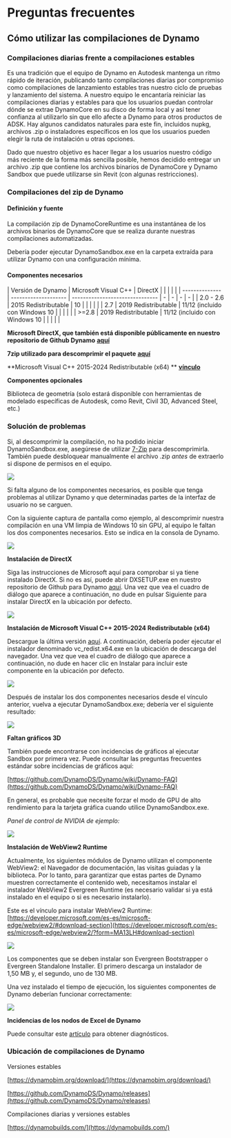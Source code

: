 # Preguntas frecuentes

## Cómo utilizar las compilaciones de Dynamo

### Compilaciones diarias frente a compilaciones estables

Es una tradición que el equipo de Dynamo en Autodesk mantenga un ritmo rápido de iteración, publicando tanto compilaciones diarias por compromiso como compilaciones de lanzamiento estables tras nuestro ciclo de pruebas y lanzamiento del sistema. A nuestro equipo le encantaría reiniciar las compilaciones diarias y estables para que los usuarios puedan controlar dónde se extrae DynamoCore en su disco de forma local y así tener confianza al utilizarlo sin que ello afecte a Dynamo para otros productos de ADSK. Hay algunos candidatos naturales para este fin, incluidos nupkg, archivos .zip o instaladores específicos en los que los usuarios pueden elegir la ruta de instalación u otras opciones.

Dado que nuestro objetivo es hacer llegar a los usuarios nuestro código más reciente de la forma más sencilla posible, hemos decidido entregar un archivo .zip que contiene los archivos binarios de DynamoCore y Dynamo Sandbox que puede utilizarse sin Revit (con algunas restricciones).

### Compilaciones del zip de Dynamo

#### Definición y fuente

La compilación zip de DynamoCoreRuntime es una instantánea de los archivos binarios de DynamoCore que se realiza durante nuestras compilaciones automatizadas.

Debería poder ejecutar DynamoSandbox.exe en la carpeta extraída para utilizar Dynamo con una configuración mínima.

#### Componentes necesarios

| Versión de Dynamo | Microsoft Visual C++ | DirectX | | | | | | -------------- | -------------------- | ------------------------------- | - | - | - | - | | 2.0 - 2.6 | 2015 Redistributable | 10 | | | | | | 2.7 | 2019 Redistributable | 11/12 (incluido con Windows 10 | | | | | | >=2.8 | 2019 Redistributable | 11/12 (incluido con Windows 10 | | | | |

**Microsoft DirectX, que también está disponible públicamente en nuestro repositorio de Github Dynamo** [**aquí**](https://github.com/DynamoDS/Dynamo/tree/master/tools/install/Extra/DirectX)

**7zip utilizado para descomprimir el paquete** [**aquí**](https://7zip-es.updatestar.com/download.html)

**Microsoft Visual C++ 2015-2024 Redistributable (x64) ** [**vínculo**](https://aka.ms/vs/17/release/vc_redist.x64.exe)

**Componentes opcionales**

Biblioteca de geometría (solo estará disponible con herramientas de modelado específicas de Autodesk, como Revit, Civil 3D, Advanced Steel, etc.)

### Solución de problemas

Si, al descomprimir la compilación, no ha podido iniciar DynamoSandbox.exe, asegúrese de utilizar [7-Zip](https://7zip-es.updatestar.com/download.html) para descomprimirla. También puede desbloquear manualmente el archivo .zip _antes_ de extraerlo si dispone de permisos en el equipo.

![](images/a-7/dynamo-builds-1.png)

Si falta alguno de los componentes necesarios, es posible que tenga problemas al utilizar Dynamo y que determinadas partes de la interfaz de usuario no se carguen.

Con la siguiente captura de pantalla como ejemplo, al descomprimir nuestra compilación en una VM limpia de Windows 10 sin GPU, al equipo le faltan los dos componentes necesarios. Esto se indica en la consola de Dynamo.

![](images/a-7/dynamo-builds-2.png)

**Instalación de DirectX**

Siga las instrucciones de Microsoft aquí para comprobar si ya tiene instalado DirectX. Si no es así, puede abrir DXSETUP.exe en nuestro repositorio de Github para Dynamo [aquí](https://github.com/DynamoDS/Dynamo/tree/master/tools/install/Extra/DirectX). Una vez que vea el cuadro de diálogo que aparece a continuación, no dude en pulsar Siguiente para instalar DirectX en la ubicación por defecto.

![](images/a-7/dynamo-builds-3.png)

**Instalación de Microsoft Visual C++ 2015-2024 Redistributable (x64)**

Descargue la última versión [aquí](https://aka.ms/vs/17/release/vc_redist.x64.exe). A continuación, debería poder ejecutar el instalador denominado vc_redist.x64.exe en la ubicación de descarga del navegador. Una vez que vea el cuadro de diálogo que aparece a continuación, no dude en hacer clic en Instalar para incluir este componente en la ubicación por defecto.

![](images/a-7/dynamo-builds-4.png)

Después de instalar los dos componentes necesarios desde el vínculo anterior, vuelva a ejecutar DynamoSandbox.exe; debería ver el siguiente resultado:

![](images/a-7/dynamo-builds-5.png)

**Faltan gráficos 3D**

También puede encontrarse con incidencias de gráficos al ejecutar Sandbox por primera vez. Puede consultar las preguntas frecuentes estándar sobre incidencias de gráficos aquí:

[https://github.com/DynamoDS/Dynamo/wiki/Dynamo-FAQ](https://github.com/DynamoDS/Dynamo/wiki/Dynamo-FAQ)

En general, es probable que necesite forzar el modo de GPU de alto rendimiento para la tarjeta gráfica cuando utilice DynamoSandbox.exe.

_Panel de control de NVIDIA de ejemplo:_

![](images/a-7/dynamo-builds-6.png)

**Instalación de WebView2 Runtime**

Actualmente, los siguientes módulos de Dynamo utilizan el componente WebView2: el Navegador de documentación, las visitas guiadas y la biblioteca. Por lo tanto, para garantizar que estas partes de Dynamo muestren correctamente el contenido web, necesitamos instalar el instalador WebView2 Evergreen Runtime (es necesario validar si ya está instalado en el equipo o si es necesario instalarlo).

Este es el vínculo para instalar WebView2 Runtime: [https://developer.microsoft.com/es-es/microsoft-edge/webview2/#download-section](https://developer.microsoft.com/es-es/microsoft-edge/webview2/?form=MA13LH#download-section)

![](images/a-7/dynamo-builds-7.png)

Los componentes que se deben instalar son Evergreen Bootstrapper o Evergreen Standalone Installer. El primero descarga un instalador de 1,50 MB y, el segundo, uno de 130 MB.

Una vez instalado el tiempo de ejecución, los siguientes componentes de Dynamo deberían funcionar correctamente:

![](images/a-7/dynamo-builds-8.png)

**Incidencias de los nodos de Excel de Dynamo**

Puede consultar este [artículo](https://www.autodesk.com/es/support/technical/article/caas/sfdcarticles/sfdcarticles/ESP/Warning-Data-ImportExcel-operation-failed-Could-not-load-file-or-assembly-Microsoft-Office-Interop-Excel-when-running-the-Dynamo-script-in-Revit.html) para obtener diagnósticos.

### Ubicación de compilaciones de Dynamo

Versiones estables

[https://dynamobim.org/download/](https://dynamobim.org/download/)

[https://github.com/DynamoDS/Dynamo/releases](https://github.com/DynamoDS/Dynamo/releases)

Compilaciones diarias y versiones estables

[https://dynamobuilds.com/](https://dynamobuilds.com/)
